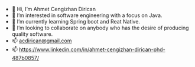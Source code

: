 - 👋 Hi, I’m Ahmet Cengizhan Dirican
- 👀 I’m interested in software engineering with a focus on Java.
- 🌱 I’m currently learning Spring boot and Reat Native.
- 💞️ I’m looking to collaborate on anybody who has the desire of producing quality software. 
- 📫 acdirican@gmail.com
- 📫 https://www.linkedin.com/in/ahmet-cengizhan-dirican-phd-487b0857/

<!---
acdirican/acdirican is a ✨ special ✨ repository because its `README.md` (this file) appears on your GitHub profile.
You can click the Preview link to take a look at your changes.
--->
